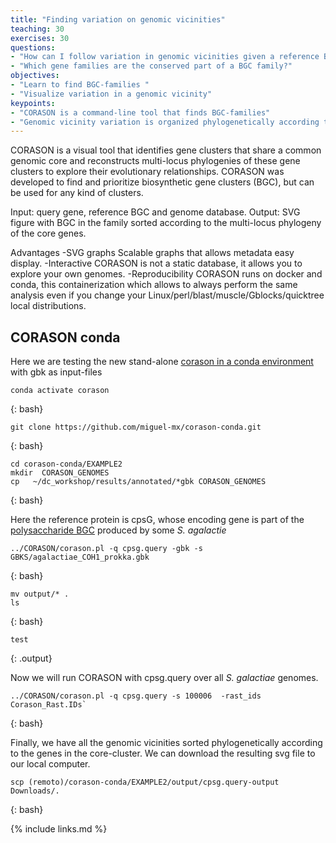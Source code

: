 ```yaml
---
title: "Finding variation on genomic vicinities"
teaching: 30
exercises: 30
questions:
- "How can I follow variation in genomic vicinities given a reference BGC?"
- "Which gene families are the conserved part of a BGC family?"
objectives:
- "Learn to find BGC-families "
- "Visualize variation in a genomic vicinity"
keypoints:
- "CORASON is a command-line tool that finds BGC-families"
- "Genomic vicinity variation is organized phylogenetically according to the conserved genes in the BGC-family"
---
```


CORASON is a visual tool that identifies gene clusters that share a 
common genomic core and reconstructs multi-locus phylogenies of these 
gene clusters to explore their evolutionary relationships. CORASON 
was developed to find and prioritize biosynthetic gene clusters 
(BGC), but can be used for any kind of clusters.

Input: query gene, reference BGC and genome database.
Output: SVG figure with BGC in the family sorted according 
to the multi-locus phylogeny of the core genes.

Advantages
-SVG graphs Scalable graphs that allows metadata easy display.
-Interactive CORASON is not a static database, it allows you to explore your own genomes.
-Reproducibility CORASON runs on docker and conda, 
this containerization which allows to always perform the same analysis 
even if you change your Linux/perl/blast/muscle/Gblocks/quicktree local distributions.

## CORASON conda 
Here we are testing the new stand-alone 
[corason in a conda environment](https://github.com/miguel-mx/corason-conda)  
with gbk as input-files   

~~~
conda activate corason  
~~~
{: bash}

~~~
git clone https://github.com/miguel-mx/corason-conda.git 
~~~
{: bash}

~~~
cd corason-conda/EXAMPLE2      
mkdir  CORASON_GENOMES
cp   ~/dc_workshop/results/annotated/*gbk CORASON_GENOMES
~~~
{: bash}
 
Here the reference protein is cpsG, whose encoding gene is part of the [polysaccharide BGC](https://mibig.secondarymetabolites.org/repository/BGC0000744/index.html#r1c1) produced by some _S. agalactie_   

~~~
../CORASON/corason.pl -q cpsg.query -gbk -s GBKS/agalactiae_COH1_prokka.gbk 
~~~
{: bash}

~~~
mv output/* . 
ls
~~~
{: bash}  

~~~
test
~~~
{: .output}  


Now we will run CORASON with cpsg.query over all _S. galactiae_ genomes.  
~~~
../CORASON/corason.pl -q cpsg.query -s 100006  -rast_ids Corason_Rast.IDs`
~~~
{: bash}

Finally, we have all the genomic vicinities sorted phylogenetically according to 
the genes in the core-cluster. We can download the resulting svg file to our local computer.
~~~
scp (remoto)/corason-conda/EXAMPLE2/output/cpsg.query-output  Downloads/.
~~~
{: bash}


{% include links.md %}
